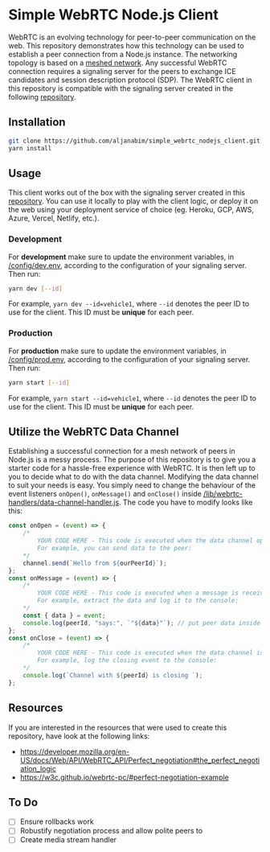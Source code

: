 # Simple WebRTC Node.js Client

WebRTC is an evolving technology for peer-to-peer communication on the web. This repository demonstrates how this technology can be used to establish a peer connection from a Node.js instance. The networking topology is based on a [meshed network](https://webrtcglossary.com/mesh/). Any successful WebRTC connection requires a signaling server for the peers to exchange ICE candidates and session description protocol (SDP). The WebRTC client in this repository is compatible with the signaling server created in the following [repository](https://github.com/aljanabim/simple_webrtc_signaling_server).

## Installation

```bash
git clone https://github.com/aljanabim/simple_webrtc_nodejs_client.git
yarn install
```

## Usage

This client works out of the box with the signaling server created in this [repository](https://github.com/aljanabim/simple_webrtc_signaling_server). You can use it locally to play with the client logic, or deploy it on the web using your deployment service of choice (eg. Heroku, GCP, AWS, Azure, Vercel, Netlify, etc.).

### Development

For **development** make sure to update the environment variables, in [/config/dev.env](/config/dev.env), according to the configuration of your signaling server. Then run:

```bash
yarn dev [--id]
```

For example, `yarn dev --id=vehicle1`, where `--id` denotes the peer ID to use for the client. This ID must be **unique** for each peer.

### Production

For **production** make sure to update the environment variables, in [/config/prod.env](/config/prod.env), according to the configuration of your signaling server. Then run:

```bash
yarn start [--id]
```

For example, `yarn start --id=vehicle1`, where `--id` denotes the peer ID to use for the client. This ID must be **unique** for each peer.

## Utilize the WebRTC Data Channel

Establishing a successful connection for a mesh network of peers in Node.js is a messy process. The purpose of this repository is to give you a starter code for a hassle-free experience with WebRTC. It is then left up to you to decide what to do with the data channel. Modifying the data channel to suit your needs is easy. You simply need to change the behaviour of the event listeners `onOpen()`, `onMessage()` and `onClose()` inside [/lib/webrtc-handlers/data-channel-handler.js](/lib/webrtc-handlers/data-channel-handler.js). The code you have to modify looks like this:

```javascript
const onOpen = (event) => {
    /* 
        YOUR CODE HERE - This code is executed when the data channel opens.
        For example, you can send data to the peer:
    */
    channel.send(`Hello from ${ourPeerId}`);
};
const onMessage = (event) => {
    /* 
        YOUR CODE HERE - This code is executed when a message is received from the peer.
        For example, extract the data and log it to the console:
    */
    const { data } = event;
    console.log(peerId, "says:", `"${data}"`); // put peer data inside quotation marks
};
const onClose = (event) => {
    /* 
        YOUR CODE HERE - This code is executed when the data channel is closed.
        For example, log the closing event to the console:
    */
    console.log(`Channel with ${peerId} is closing `);
};
```

## Resources

If you are interested in the resources that were used to create this repository, have look at the following links:

-   https://developer.mozilla.org/en-US/docs/Web/API/WebRTC_API/Perfect_negotiation#the_perfect_negotiation_logic
-   https://w3c.github.io/webrtc-pc/#perfect-negotiation-example

## To Do

-   [ ] Ensure rollbacks work
-   [ ] Robustify negotiation process and allow polite peers to
-   [ ] Create media stream handler
